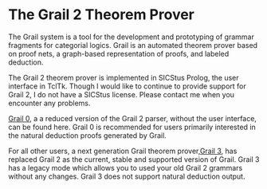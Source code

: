 
# The Grail 2 Theorem Prover

The Grail system is a tool for the development and prototyping of grammar fragments for categorial logics. Grail is an automated theorem prover based on proof nets, a graph-based representation of proofs, and labeled deduction.

The Grail 2 theorem prover is implemented in SICStus Prolog, the user interface in TclTk. Though I would like to continue to provide support for Grail 2, I do not have a SICStus license. Please contact me when you encounter any problems.

[Grail 0](https://github.com/RichardMoot/Grail0), a a reduced version of the Grail 2 parser, without the user interface, can be found here. Grail 0 is recommended for users primarily interested in the natural deduction proofs generated by Grail.

For all other users, a next generation Grail theorem prover,[Grail 3](https://github.com/RichardMoot/Grail), has replaced Grail 2 as the current, stable and supported version of Grail. Grail 3 has a legacy mode which allows you to used your old Grail 2 grammars without any changes. Grail 3 does not support natural deduction output.
